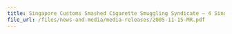 ```yaml
---
title: Singapore Customs Smashed Cigarette Smuggling Syndicate – 4 Singaporean Men Arrested And 6177 Cartons Contraband Cigarettes Seized 
file_url: /files/news-and-media/media-releases/2005-11-15-MR.pdf
---
```

